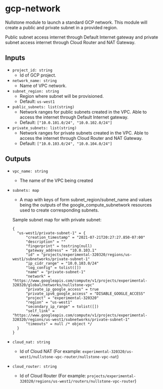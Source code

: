# gcp-network
Nullstone module to launch a standard GCP network. This module will create a public and private subnet in a provided region.

Public subnet access internet through Default Internet gateway and private subnet access internet through Cloud Router and NAT Gateway.

## Inputs

- `project_id: string`
  - Id of GCP project.
- `network_name: string`
  - Name of VPC network.
- `subnet_region: string`
  - Region where subnet will be provisioned.
  - Default: `us-west1`
- `public_subnets: list(string)`
  - Network ranges for public subnets created in the VPC. Able to access the internet through Default Internet gateway.
  - Default: `["10.0.101.0/24", "10.0.102.0/24"]`
- `private_subnets: list(string)`
  - Network ranges for private subnets created in the VPC. Able to access the internet through Cloud Router and NAT Gateway.
  - Default: `["10.0.103.0/24", "10.0.104.0/24"]`
  
## Outputs

- `vpc_name: string` 
  - The name of the VPC being created

- `subnets: map` 
  - A map with keys of form subnet_region/subnet_name and values being the outputs of the google_compute_subnetwork resources used to create corresponding subnets.

  Sample subnet map for with private subnet:
  ```HCL
  {
    "us-west1/private-subnet-1" = {
        "creation_timestamp" = "2021-07-21T20:27:27.850-07:00"
        "description" = ""
        "fingerprint" = tostring(null)
        "gateway_address" = "10.0.103.1"
        "id" = "projects/experimental-320320/regions/us-west1/subnetworks/private-subnet-1"
        "ip_cidr_range" = "10.0.103.0/24"
        "log_config" = tolist([])
        "name" = "private-subnet-1"
        "network" = "https://www.googleapis.com/compute/v1/projects/experimental-320320/global/networks/nullstone-vpc"
        "private_ip_google_access" = true
        "private_ipv6_google_access" = "DISABLE_GOOGLE_ACCESS"
        "project" = "experimental-320320"
        "region" = "us-west1"
        "secondary_ip_range" = tolist([])
        "self_link" = "https://www.googleapis.com/compute/v1/projects/experimental-320320/regions/us-west1/subnetworks/private-subnet-1"
        "timeouts" = null /* object */
    }
  }
  ```
- `cloud_nat: string` 
  - Id of Cloud NAT (For example: `experimental-320320/us-west1/nullstone-vpc-router/nullstone-vpc-nat`)

- `cloud_router: string` 
  - Id of Cloud Router  (For example: `projects/experimental-320320/regions/us-west1/routers/nullstone-vpc-router`)